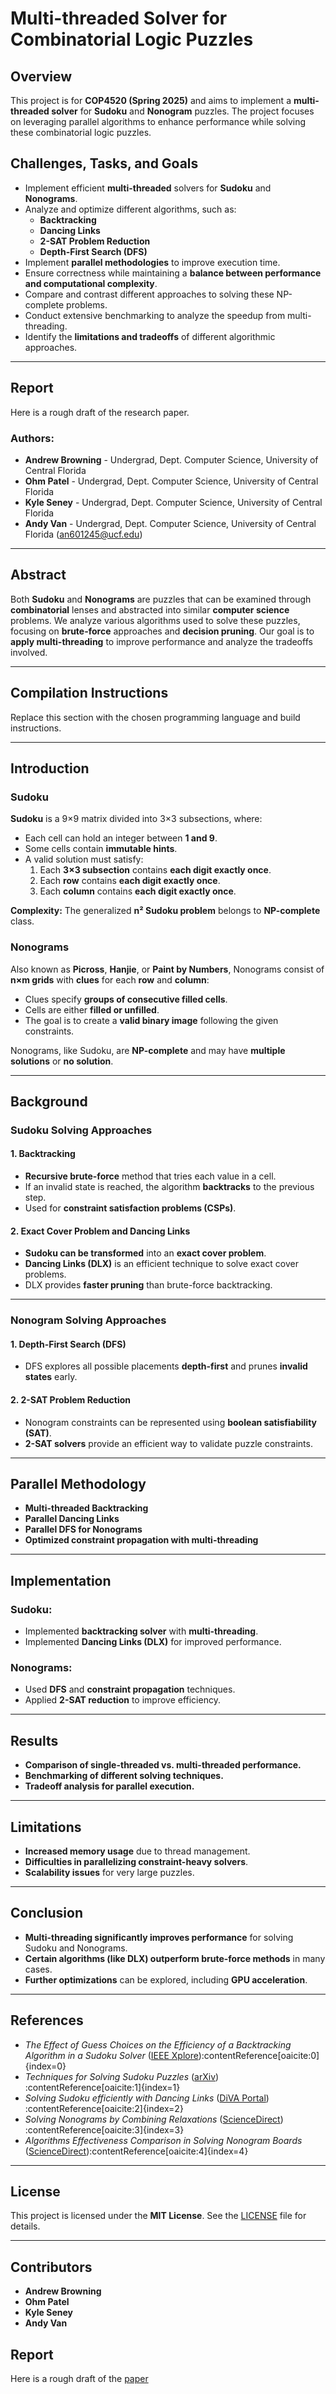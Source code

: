 # Multi-threaded Solver for Combinatorial Logic Puzzles

## Overview
This project is for **COP4520 (Spring 2025)** and aims to implement a **multi-threaded solver** for **Sudoku** and **Nonogram** puzzles. The project focuses on leveraging parallel algorithms to enhance performance while solving these combinatorial logic puzzles.

## Challenges, Tasks, and Goals
- Implement efficient **multi-threaded** solvers for **Sudoku** and **Nonograms**.
- Analyze and optimize different algorithms, such as:
  - **Backtracking**
  - **Dancing Links**
  - **2-SAT Problem Reduction**
  - **Depth-First Search (DFS)**
- Implement **parallel methodologies** to improve execution time.
- Ensure correctness while maintaining a **balance between performance and computational complexity**.
- Compare and contrast different approaches to solving these NP-complete problems.
- Conduct extensive benchmarking to analyze the speedup from multi-threading.
- Identify the **limitations and tradeoffs** of different algorithmic approaches.

---

## Report
Here is a rough draft of the research paper.

### Authors:
- **Andrew Browning** - Undergrad, Dept. Computer Science, University of Central Florida
- **Ohm Patel** - Undergrad, Dept. Computer Science, University of Central Florida
- **Kyle Seney** - Undergrad, Dept. Computer Science, University of Central Florida
- **Andy Van** - Undergrad, Dept. Computer Science, University of Central Florida ([an601245@ucf.edu](mailto:an601245@ucf.edu))

---

## Abstract
Both **Sudoku** and **Nonograms** are puzzles that can be examined through **combinatorial** lenses and abstracted into similar **computer science** problems. We analyze various algorithms used to solve these puzzles, focusing on **brute-force** approaches and **decision pruning**. Our goal is to **apply multi-threading** to improve performance and analyze the tradeoffs involved. 

---

## Compilation Instructions
Replace this section with the chosen programming language and build instructions.

---

## Introduction
### Sudoku
**Sudoku** is a 9×9 matrix divided into 3×3 subsections, where:
- Each cell can hold an integer between **1 and 9**.
- Some cells contain **immutable hints**.
- A valid solution must satisfy:
  1. Each **3×3 subsection** contains **each digit exactly once**.
  2. Each **row** contains **each digit exactly once**.
  3. Each **column** contains **each digit exactly once**.

**Complexity:** The generalized **n² Sudoku problem** belongs to **NP-complete** class.

### Nonograms
Also known as **Picross**, **Hanjie**, or **Paint by Numbers**, Nonograms consist of **n×m grids** with **clues** for each **row** and **column**:
- Clues specify **groups of consecutive filled cells**.
- Cells are either **filled or unfilled**.
- The goal is to create a **valid binary image** following the given constraints.

Nonograms, like Sudoku, are **NP-complete** and may have **multiple solutions** or **no solution**.

---

## Background
### **Sudoku Solving Approaches**
#### 1. Backtracking
- **Recursive brute-force** method that tries each value in a cell.
- If an invalid state is reached, the algorithm **backtracks** to the previous step.
- Used for **constraint satisfaction problems (CSPs)**.

#### 2. Exact Cover Problem and Dancing Links
- **Sudoku can be transformed** into an **exact cover problem**.
- **Dancing Links (DLX)** is an efficient technique to solve exact cover problems.
- DLX provides **faster pruning** than brute-force backtracking.

---

### **Nonogram Solving Approaches**
#### 1. Depth-First Search (DFS)
- DFS explores all possible placements **depth-first** and prunes **invalid states** early.

#### 2. 2-SAT Problem Reduction
- Nonogram constraints can be represented using **boolean satisfiability (SAT)**.
- **2-SAT solvers** provide an efficient way to validate puzzle constraints.

---

## Parallel Methodology
- **Multi-threaded Backtracking**
- **Parallel Dancing Links**
- **Parallel DFS for Nonograms**
- **Optimized constraint propagation with multi-threading**

---

## Implementation
### Sudoku:
- Implemented **backtracking solver** with **multi-threading**.
- Implemented **Dancing Links (DLX)** for improved performance.

### Nonograms:
- Used **DFS** and **constraint propagation** techniques.
- Applied **2-SAT reduction** to improve efficiency.

---

## Results
- **Comparison of single-threaded vs. multi-threaded performance.**
- **Benchmarking of different solving techniques.**
- **Tradeoff analysis for parallel execution.**

---

## Limitations
- **Increased memory usage** due to thread management.
- **Difficulties in parallelizing constraint-heavy solvers**.
- **Scalability issues** for very large puzzles.

---

## Conclusion
- **Multi-threading significantly improves performance** for solving Sudoku and Nonograms.
- **Certain algorithms (like DLX) outperform brute-force methods** in many cases.
- **Further optimizations** can be explored, including **GPU acceleration**.

---

## References
- *The Effect of Guess Choices on the Efficiency of a Backtracking Algorithm in a Sudoku Solver* ([IEEE Xplore](https://ieeexplore.ieee.org/document/6845190))&#8203;:contentReference[oaicite:0]{index=0}
- *Techniques for Solving Sudoku Puzzles* ([arXiv](https://arxiv.org/pdf/1203.2295))&#8203;:contentReference[oaicite:1]{index=1}
- *Solving Sudoku efficiently with Dancing Links* ([DiVA Portal](https://www.diva-portal.org/smash/record.jsf?pid=diva2%3A770655&dswid=2627))&#8203;:contentReference[oaicite:2]{index=2}
- *Solving Nonograms by Combining Relaxations* ([ScienceDirect](https://www.sciencedirect.com/science/article/pii/S0031320308005153))&#8203;:contentReference[oaicite:3]{index=3}
- *Algorithms Effectiveness Comparison in Solving Nonogram Boards* ([ScienceDirect](https://www.sciencedirect.com/science/article/pii/S1877050921016902))&#8203;:contentReference[oaicite:4]{index=4}

---

## License
This project is licensed under the **MIT License**. See the [LICENSE](LICENSE) file for details.

---

## Contributors
- **Andrew Browning**
- **Ohm Patel**
- **Kyle Seney**
- **Andy Van**


## Report 
Here is a rough draft of the [paper](https://docs.google.com/document/d/1dcpnFOEYQ8LSIxTercKv7PKMg142GDkCQVmDmy0G9bc/edit?usp=sharing)
